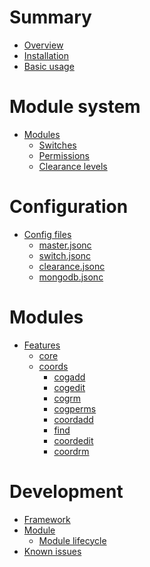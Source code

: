 # Summary

- [Overview](./overview.md)
- [Installation](./installation.md)
- [Basic usage](./basic-usage.md)

# Module system

- [Modules](./modules/index.md)
    - [Switches](./modules/switches.md)
    - [Permissions](./modules/permissions.md)
    - [Clearance levels](./modules/clearance.md)

# Configuration

- [Config files]()
    - [master.jsonc]()
    - [switch.jsonc]()
    - [clearance.jsonc]()
    - [mongodb.jsonc]()

# Modules

- [Features](./features/index.md)
    - [core]()
    - [coords](./features/coords/index.md)
        - [cogadd](./features/coords/cogadd.md)
        - [cogedit](./features/coords/cogedit.md)
        - [cogrm](./features/coords/cogrm.md)
        - [cogperms](./features/coords/cogperms.md)
        - [coordadd](./features/coords/coordadd.md)
        - [find](./features/coords/find.md)
        - [coordedit](./features/coords/coordedit.md)
        - [coordrm](./features/coords/coordrm.md)

# Development

- [Framework]()
- [Module]()
    - [Module lifecycle]()
- [Known issues](./issues.md)
